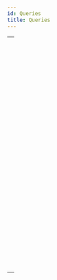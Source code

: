 ```yaml
---
id: Queries
title: Queries
---
```



||
|---|
|[<!-- INCLUDE #_command_.DESCRIBE QUERY EXECUTION.Syntax -->](../../commands-legacy/describe-query-execution.md)<br/>|
|[<!-- INCLUDE #_command_.Find in field.Syntax -->](../../commands-legacy/find-in-field.md)<br/>|
|[<!-- INCLUDE #_command_.GET QUERY DESTINATION.Syntax -->](../../commands-legacy/get-query-destination.md)<br/>|
|[<!-- INCLUDE #_command_.Get query limit.Syntax -->](../../commands-legacy/get-query-limit.md)<br/>|
|[<!-- INCLUDE #_command_.Last query path.Syntax -->](../../commands-legacy/last-query-path.md)<br/>|
|[<!-- INCLUDE #_command_.Last query plan.Syntax -->](../../commands-legacy/last-query-plan.md)<br/>|
|[<!-- INCLUDE #_command_.ORDER BY.Syntax -->](../../commands-legacy/order-by.md)<br/>|
|[<!-- INCLUDE #_command_.ORDER BY ATTRIBUTE.Syntax -->](../../commands-legacy/order-by-attribute.md)<br/>|
|[<!-- INCLUDE #_command_.ORDER BY FORMULA.Syntax -->](../../commands-legacy/order-by-formula.md)<br/>|
|[<!-- INCLUDE #_command_.QUERY.Syntax -->](../../commands-legacy/query.md)<br/>|
|[<!-- INCLUDE #_command_.QUERY BY ATTRIBUTE.Syntax -->](../../commands-legacy/query-by-attribute.md)<br/>|
|[<!-- INCLUDE #_command_.QUERY BY EXAMPLE.Syntax -->](../../commands-legacy/query-by-example.md)<br/>|
|[<!-- INCLUDE #_command_.QUERY BY FORMULA.Syntax -->](../../commands-legacy/query-by-formula.md)<br/>|
|[<!-- INCLUDE #_command_.QUERY SELECTION.Syntax -->](../../commands-legacy/query-selection.md)<br/>|
|[<!-- INCLUDE #_command_.QUERY SELECTION BY ATTRIBUTE.Syntax -->](../../commands-legacy/query-selection-by-attribute.md)<br/>|
|[<!-- INCLUDE #_command_.QUERY SELECTION BY FORMULA.Syntax -->](../../commands-legacy/query-selection-by-formula.md)<br/>|
|[<!-- INCLUDE #_command_.QUERY SELECTION WITH ARRAY.Syntax -->](../../commands-legacy/query-selection-with-array.md)<br/>|
|[<!-- INCLUDE #_command_.QUERY WITH ARRAY.Syntax -->](../../commands-legacy/query-with-array.md)<br/>|
|[<!-- INCLUDE #_command_.SET QUERY AND LOCK.Syntax -->](../../commands-legacy/set-query-and-lock.md)<br/>|
|[<!-- INCLUDE #_command_.SET QUERY DESTINATION.Syntax -->](../../commands-legacy/set-query-destination.md)<br/>|
|[<!-- INCLUDE #_command_.SET QUERY LIMIT.Syntax -->](../../commands-legacy/set-query-limit.md)<br/>|
